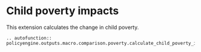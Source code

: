 # Child poverty impacts

This extension calculates the change in child poverty.

```{eval-rst}
.. autofunction:: policyengine.outputs.macro.comparison.poverty.calculate_child_poverty_impacts.calculate_child_poverty_impacts
```